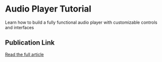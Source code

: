 # Audio Player Tutorial

Learn how to build a fully functional audio player with customizable controls and interfaces

## Publication Link

[Read the full article](https://cradoe.hashnode.dev/building-a-custom-audio-player-with-react-typescript#clgsum6fl01hbkonv2sm0cpfq)
